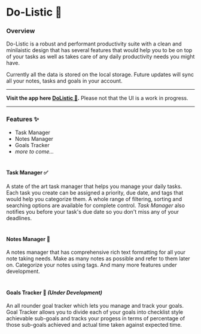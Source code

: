 # Do-Listic 📝
### Overview
Do-Listic is a robust and performant productivity suite with a clean and minilaistic design that has several features that would help you to be on top of your tasks as well as takes care of any daily productivity needs you might have.

Currently all the data is stored on the local storage. Future updates will sync all your notes, tasks and goals in your account.

***
**Visit the app here [DoListic 📝]().** Please not that the UI is a work in progress.

***

### Features ✨
 - Task Manager
 - Notes Manager
 - Goals Tracker
 - *more to come...*
#

#### Task Manager ✅
A state of the art task manager that helps you manage your daily tasks. Each task you create can be assigned a priority, due date, and tags that would help you categorize them. A whole range of filtering, sorting and searching options are available for complete control. *Task Manager* also notifies you before your task's due date so you don't miss any of your deadlines.
#
#### Notes Manager 📝
A notes manager that has comprehensive rich text formatting for all your note taking needs. Make as many notes as possible and refer to them later on. Categorize your notes using tags. And many more features under development.
#
#### Goals Tracker 🚩 *(Under Development)*
An all rounder goal tracker which lets you manage and track your goals. Goal Tracker allows you to divide each of your goals into checklist style achievable sub-goals and tracks your progess in terms of percentage of those sub-goals achieved and actual time taken against expected time.